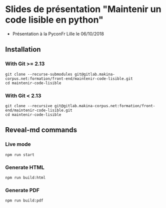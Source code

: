 # Slides de présentation "Maintenir un code lisible en python"

* Présentation à la PyconFr Lille le 06/10/2018

## Installation

### With Git >= 2.13

```
git clone --recurse-submodules git@gitlab.makina-corpus.net:formation/front-end/maintenir-code-lisible.git
cd maintenir-code-lisible
```

### With Git < 2.13

```
git clone --recursive git@gitlab.makina-corpus.net:formation/front-end/maintenir-code-lisible.git
cd maintenir-code-lisible
```


## Reveal-md commands

### Live mode

```
npm run start
```

### Generate HTML

```
npm run build:html
```

### Generate PDF

```
npm run build:pdf
```

